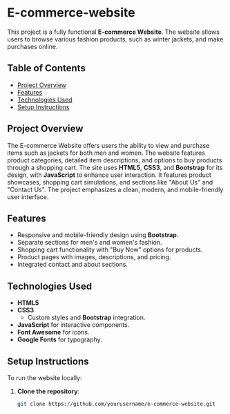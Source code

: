 # E-commerce-website

This project is a fully functional **E-commerce Website**. The website allows users to browse various fashion products, such as winter jackets, and make purchases online. 

## Table of Contents
- [Project Overview](#project-overview)
- [Features](#features)
- [Technologies Used](#technologies-used)
- [Setup Instructions](#setup-instructions)
  

## Project Overview
The E-commerce Website offers users the ability to view and purchase items such as jackets for both men and women. The website features product categories, detailed item descriptions, and options to buy products through a shopping cart. The site uses **HTML5**, **CSS3**, and **Bootstrap** for its design, with **JavaScript** to enhance user interaction. It features product showcases, shopping cart simulations, and sections like "About Us" and "Contact Us". The project emphasizes a clean, modern, and mobile-friendly user interface.

## Features
- Responsive and mobile-friendly design using **Bootstrap**.
- Separate sections for men's and women's fashion.
- Shopping cart functionality with "Buy Now" options for products.
- Product pages with images, descriptions, and pricing.
- Integrated contact and about sections.
  
## Technologies Used
- **HTML5**
- **CSS3**
  - Custom styles and **Bootstrap** integration.
- **JavaScript** for interactive components.
- **Font Awesome** for icons.
- **Google Fonts** for typography.

## Setup Instructions
To run the website locally:

1. **Clone the repository**:
   ```bash
   git clone https://github.com/yourusername/e-commerce-website.git
